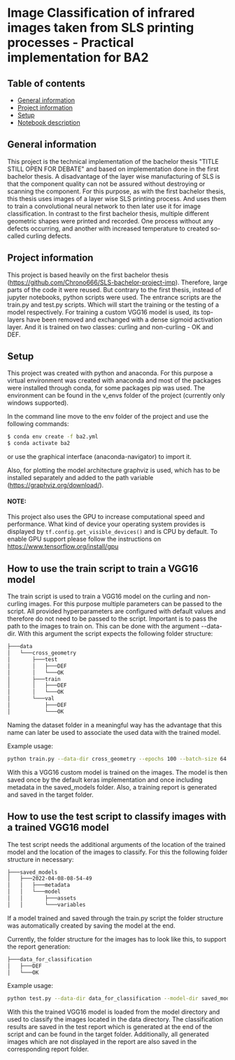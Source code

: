 # Image Classification of infrared images taken from SLS printing processes - Practical implementation for BA2

## Table of contents

* [General information](#general-information)
* [Project information](#project-information)
* [Setup](#setup)
* [Notebook description](#notebook-description)

## General information

This project is the technical implementation of the bachelor thesis "TITLE STILL OPEN FOR DEBATE" and based on
implementation done in the first bachelor thesis. A disadvantage of the layer wise manufacturing of SLS is that the
component quality can not be assured without destroying or scanning the component. For this purpose, as with the first
bachelor thesis, this thesis uses images of a layer wise SLS printing process. And uses them to train a convolutional
neural network to then later use it for image classification. In contrast to the first bachelor thesis, multiple
different geometric shapes were printed and recorded. One process without any defects occurring, and another with
increased temperature to created so-called curling defects.

## Project information

This project is based heavily on the first bachelor thesis (https://github.com/Chrono666/SLS-bachelor-project-imp).
Therefore, large parts of the code it were reused. But contrary to the first thesis, instead of jupyter notebooks,
python scripts were used. The entrance scripts are the train.py and test.py scripts. Which will start the training or
the testing of a model respectively. For training a custom VGG16 model is used, its top-layers have been removed and
exchanged with a dense sigmoid activation layer. And it is trained on two classes: curling and non-curling - OK and DEF.

## Setup

This project was created with python and anaconda. For this purpose a virtual environment was created with anaconda and
most of the packages were installed through conda, for some packages pip was used. The environment can be found in the
v_envs folder of the project (currently only windows supported).

In the command line move to the env folder of the project and use the following commands:

```bash
$ conda env create -f ba2.yml
$ conda activate ba2
```  

or use the graphical interface (anaconda-navigator) to import it.

Also, for plotting the model architecture graphviz is used, which has to be installed separately and added to the path
variable (https://graphviz.org/download/).

#### NOTE:

This project also uses the GPU to increase computational speed and performance. What kind of device your operating
system provides is displayed by `tf.config.get_visible_devices()` and is CPU by default. To enable GPU support please
follow the instructions on https://www.tensorflow.org/install/gpu

## How to use the train script to train a VGG16 model

The train script is used to train a VGG16 model on the curling and non-curling images. For this purpose multiple
parameters can be passed to the script. All provided hyperparameters are configured with default values and therefore do
not need to be passed to the script. Important is to pass the path to the images to train on. This can be done with the
argument --data-dir. With this argument the script expects the following folder structure:

```bash
├───data
│   └───cross_geometry
│       ├───test
│       │   ├───DEF
│       │   └───OK
│       ├───train
│       │   ├───DEF
│       │   └───OK
│       └───val
│           ├───DEF
│           └───OK
```  

Naming the dataset folder in a meaningful way has the advantage that this name can later be used to associate the used
data with the trained model.

Example usage:

```bash
python train.py --data-dir cross_geometry --epochs 100 --batch-size 64 --learning-rate 0.0001 --beta-1 0.9 --beta-2 0.999
```  

With this a VGG16 custom model is trained on the images. The model is then saved once by the default keras
implementation and once including metadata in the saved_models folder. Also, a training report is generated and saved in
the target folder.

## How to use the test script to classify images with a trained VGG16 model

The test script needs the additional arguments of the location of the trained model and the location of the images to
classify. For this the following folder structure in necessary:

```bash
├───saved_models
│   ├───2022-04-08-08-54-49
│   │   ├───metadata
│   │   └───model
│   │       ├───assets
│   │       └───variables
```

If a model trained and saved through the train.py script the folder structure was automatically created by saving the
model at the end.

Currently, the folder structure for the images has to look like this, to support the report generation:

```bash
├───data_for_classification
│   ├───DEF
│   └───OK
```

Example usage:

```bash
python test.py --data-dir data_for_classification --model-dir saved_models/2022-04-08-08-54-49
```  

With this the trained VGG16 model is loaded from the model directory and used to classify the images located in the data
directory. The classification results are saved in the test report which is generated at the end of the script and can
be found in the target folder. Additionally, all generated images which are not displayed in the report are also saved in
the corresponding report folder.
